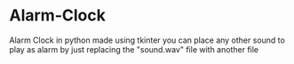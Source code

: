 # Alarm-Clock
Alarm Clock in python
made using tkinter
you can place any other sound to play as alarm by just replacing the "sound.wav" file with another file
